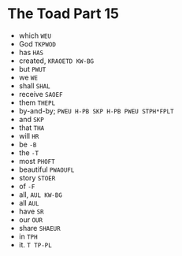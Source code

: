 # The Toad Part 15

* which `WEU`
* God `TKPWOD`
* has `HAS`
* created, `KRAOETD KW-BG`
* but `PWUT`
* we `WE`
* shall `SHAL`
* receive `SAOEF`
* them `THEPL`
* by-and-by; `PWEU H-PB SKP H-PB PWEU STPH*FPLT`
* and `SKP`
* that `THA`
* will `HR`
* be `-B`
* the `-T`
* most `PHOFT`
* beautiful `PWAOUFL`
* story `STOER`
* of `-F`
* all, `AUL KW-BG`
* all `AUL`
* have `SR`
* our `OUR`
* share `SHAEUR`
* in `TPH`
* it. `T TP-PL`
